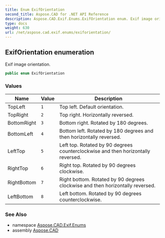 ```yaml
---
title: Enum ExifOrientation
second_title: Aspose.CAD for .NET API Reference
description: Aspose.CAD.Exif.Enums.ExifOrientation enum. Exif image orientation
type: docs
weight: 630
url: /net/aspose.cad.exif.enums/exiforientation/
---
```

## ExifOrientation enumeration

Exif image orientation.

```csharp
public enum ExifOrientation
```

### Values

| Name | Value | Description |
| --- | --- | --- |
| TopLeft | `1` | Top left. Default orientation. |
| TopRight | `2` | Top right. Horizontally reversed. |
| BottomRight | `3` | Bottom right. Rotated by 180 degrees. |
| BottomLeft | `4` | Bottom left. Rotated by 180 degrees and then horizontally reversed. |
| LeftTop | `5` | Left top. Rotated by 90 degrees counterclockwise and then horizontally reversed. |
| RightTop | `6` | Right top. Rotated by 90 degrees clockwise. |
| RightBottom | `7` | Right bottom. Rotated by 90 degrees clockwise and then horizontally reversed. |
| LeftBottom | `8` | Left bottom. Rotated by 90 degrees counterclockwise. |

### See Also

* namespace [Aspose.CAD.Exif.Enums](../../aspose.cad.exif.enums/)
* assembly [Aspose.CAD](../../)


